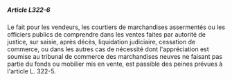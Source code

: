 ##### Article L322-6

Le fait pour les vendeurs, les courtiers de marchandises assermentés ou les officiers publics de comprendre dans les ventes faites par autorité de justice, sur saisie, après décès, liquidation judiciaire, cessation de commerce, ou dans les autres cas de nécessité dont l'appréciation est soumise au tribunal de commerce des marchandises neuves ne faisant pas partie du fonds ou mobilier mis en vente, est passible des peines prévues à l'article L. 322-5.

